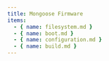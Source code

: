 ```yaml
---
title: Mongoose Firmware
items:
  - { name: filesystem.md }
  - { name: boot.md }
  - { name: configuration.md }
  - { name: build.md }
---
```

